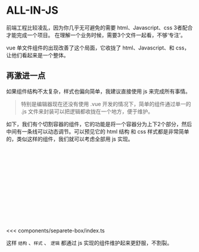 <script setup>
import SepareteBox from '../../components/separete-box/index.ts'
</script>  

# ALL-IN-JS

前端工程比较凌乱，因为你几乎无可避免的需要 html、Javascript、css 3者配合才能完成一个项目。 在理解一个业务时候，需要3个文件一起看，不够‘专注’。

vue 单文件组件的出现改善了这个局面，它收拢了 html、Javascript、和 css，让他们看起来是一个整体。

## 再激进一点

如果组件结构不太复杂，样式也偏向简单，我建议直接使用 js 来完成所有事情。
> 特别是编辑器现在还没有使用 .vue 开发的情况下，简单的组件通过单一的 .js 文件来封装可以把逻辑都收拢在一个地方，便于维护。

如下，我们有个切割容器的组件，它的功能是将一个容器分为上下2个部分，然后中间有一条线可以动态调节。可以预见它的 html 结构 和 css 样式都是非常简单的，类似这样的组件，我们就可以考虑全部用 js 实现。

<div style="height: 200px;background-color: var(--vp-c-bg-alt);">
    <separete-box>
        <template #top="{height}">{{height}}top</template>
        <template #bottom="{height}">{{height}}bottom</template>
    </separete-box>
</div>

<<< components/separete-box/index.ts

这样 `结构` 、`样式` 、 `逻辑` 都通过 js 实现的组件维护起来更舒服，不割裂。